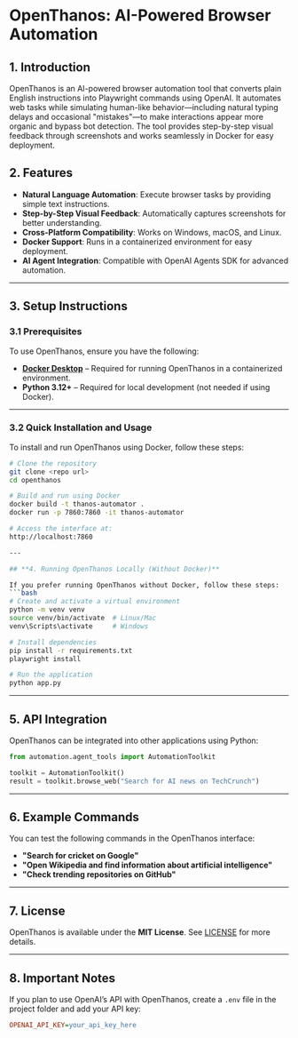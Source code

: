 # **OpenThanos: AI-Powered Browser Automation**  

## **1. Introduction**  
OpenThanos is an AI-powered browser automation tool that converts plain English instructions into Playwright commands using OpenAI. It automates web tasks while simulating human-like behavior—including natural typing delays and occasional "mistakes"—to make interactions appear more organic and bypass bot detection. The tool provides step-by-step visual feedback through screenshots and works seamlessly in Docker for easy deployment.  

## **2. Features**  
- **Natural Language Automation**: Execute browser tasks by providing simple text instructions.  
- **Step-by-Step Visual Feedback**: Automatically captures screenshots for better understanding.  
- **Cross-Platform Compatibility**: Works on Windows, macOS, and Linux.  
- **Docker Support**: Runs in a containerized environment for easy deployment.  
- **AI Agent Integration**: Compatible with OpenAI Agents SDK for advanced automation.  

---

## **3. Setup Instructions**  

### **3.1 Prerequisites**  
To use OpenThanos, ensure you have the following:  
- **[Docker Desktop](https://www.docker.com/products/docker-desktop)** – Required for running OpenThanos in a containerized environment.  
- **Python 3.12+** – Required for local development (not needed if using Docker).  

---

### **3.2 Quick Installation and Usage**  

To install and run OpenThanos using Docker, follow these steps:  
```bash
# Clone the repository
git clone <repo url>
cd openthanos

# Build and run using Docker
docker build -t thanos-automator .
docker run -p 7860:7860 -it thanos-automator

# Access the interface at:
http://localhost:7860 

---

## **4. Running OpenThanos Locally (Without Docker)**  

If you prefer running OpenThanos without Docker, follow these steps:  
```bash
# Create and activate a virtual environment
python -m venv venv
source venv/bin/activate  # Linux/Mac
venv\Scripts\activate     # Windows

# Install dependencies
pip install -r requirements.txt
playwright install

# Run the application
python app.py
```  

---

## **5. API Integration**  

OpenThanos can be integrated into other applications using Python:  
```python
from automation.agent_tools import AutomationToolkit

toolkit = AutomationToolkit()
result = toolkit.browse_web("Search for AI news on TechCrunch")
```  

---

## **6. Example Commands**  

You can test the following commands in the OpenThanos interface:  
- **"Search for cricket on Google"**  
- **"Open Wikipedia and find information about artificial intelligence"**  
- **"Check trending repositories on GitHub"**  

---

## **7. License**  

OpenThanos is available under the **MIT License**. See [LICENSE](LICENSE) for more details.  

---

## **8. Important Notes**  

If you plan to use OpenAI’s API with OpenThanos, create a `.env` file in the project folder and add your API key:  
```ini
OPENAI_API_KEY=your_api_key_here
```  
